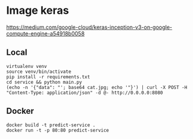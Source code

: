 # Image keras

https://medium.com/google-cloud/keras-inception-v3-on-google-compute-engine-a54918b0058

## Local
```
virtualenv venv
source venv/bin/activate
pip install -r requirements.txt
cd service && python main.py
(echo -n '{"data": "'; base64 cat.jpg; echo '"}') | curl -X POST -H "Content-Type: application/json" -d @- http://0.0.0.0:8080
```

## Docker
```
docker build -t predict-service .
docker run -t -p 80:80 predict-service
```


